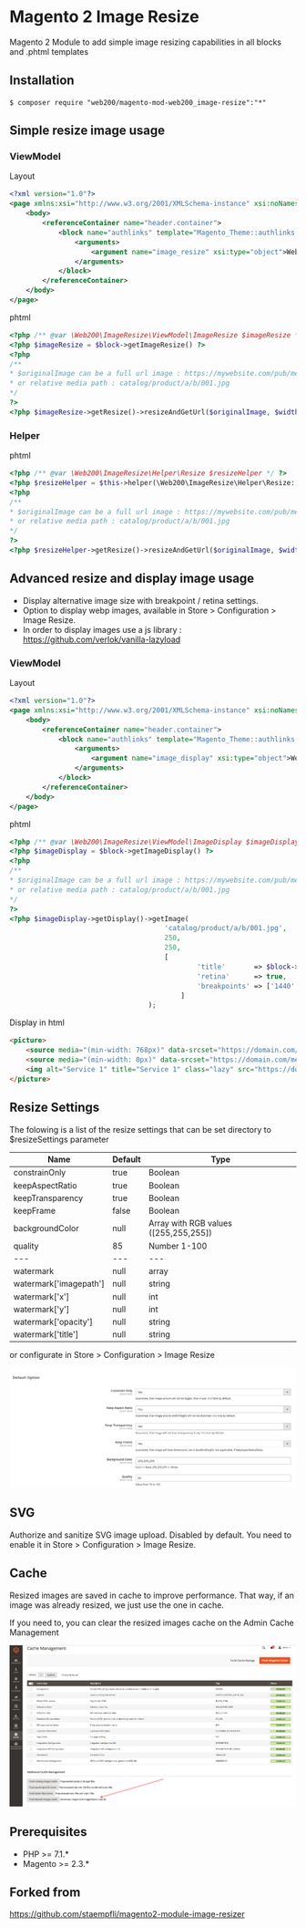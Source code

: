 # Magento 2 Image Resize

Magento 2 Module to add simple image resizing capabilities in all blocks and .phtml templates

## Installation

```
$ composer require "web200/magento-mod-web200_image-resize":"*"
```

## Simple resize image usage

### ViewModel
Layout
```xml
<?xml version="1.0"?>
<page xmlns:xsi="http://www.w3.org/2001/XMLSchema-instance" xsi:noNamespaceSchemaLocation="urn:magento:framework:View/Layout/etc/page_configuration.xsd">
    <body>
        <referenceContainer name="header.container">
            <block name="authlinks" template="Magento_Theme::authlinks.phtml">
                <arguments>
                    <argument name="image_resize" xsi:type="object">Web200\ImageResize\ViewModel\ImageResize</argument>
                </arguments>
            </block>
        </referenceContainer>
    </body>
</page>
```

phtml
```php
<?php /** @var \Web200\ImageResize\ViewModel\ImageResize $imageResize */ ?>
<?php $imageResize = $block->getImageResize() ?>
<?php 
/**
* $originalImage can be a full url image : https://mywebsite.com/pub/media/catalog/product/a/b/001.jpg
* or relative media path : catalog/product/a/b/001.jpg
*/
?>
<?php $imageResize->getResize()->resizeAndGetUrl($originalImage, $width, $height, $resizeSettings);
```

### Helper

phtml
```php
<?php /** @var \Web200\ImageResize\Helper\Resize $resizeHelper */ ?>
<?php $resizeHelper = $this->helper(\Web200\ImageResize\Helper\Resize::class) ?>
<?php 
/**
* $originalImage can be a full url image : https://mywebsite.com/pub/media/catalog/product/a/b/001.jpg
* or relative media path : catalog/product/a/b/001.jpg
*/
?>
<?php $resizeHelper->getResize()->resizeAndGetUrl($originalImage, $width, $height, $resizeSettings);
```


## Advanced resize and display image usage

* Display alternative image size with breakpoint / retina settings.
* Option to display webp images, available in Store > Configuration > Image Resize.
* In order to display images use a js library : https://github.com/verlok/vanilla-lazyload

### ViewModel
Layout
```xml
<?xml version="1.0"?>
<page xmlns:xsi="http://www.w3.org/2001/XMLSchema-instance" xsi:noNamespaceSchemaLocation="urn:magento:framework:View/Layout/etc/page_configuration.xsd">
    <body>
        <referenceContainer name="header.container">
            <block name="authlinks" template="Magento_Theme::authlinks.phtml">
                <arguments>
                    <argument name="image_display" xsi:type="object">Web200\ImageResize\ViewModel\ImageDisplay</argument>
                </arguments>
            </block>
        </referenceContainer>
    </body>
</page>
```

phtml
```php
<?php /** @var \Web200\ImageResize\ViewModel\ImageDisplay $imageDisplay */ ?>
<?php $imageDisplay = $block->getImageDisplay() ?>
<?php 
/**
* $originalImage can be a full url image : https://mywebsite.com/pub/media/catalog/product/a/b/001.jpg
* or relative media path : catalog/product/a/b/001.jpg
*/
?>
<?php $imageDisplay->getDisplay()->getImage(
                                      'catalog/product/a/b/001.jpg',
                                      250,
                                      250,
                                      [
                                              'title'       => $block->stripTags('Some Label'),
                                              'retina'      => true,
                                              'breakpoints' => ['1440' => ['325', '325'], '768' => ['250', '250'], '0' => ['150', '150']]
                                          ]
                                  );
```

Display in html
```html
<picture>
    <source media="(min-width: 768px)" data-srcset="https://domain.com/media/web200_imageresize/cache/cms/images/97x97_co_ar_tr_fr_bc_85/empty.webp 1x, https://domain.com/media/web200_imageresize/cache/cms/images/194x194_co_ar_tr_fr_bc_85/empty.webp 2x" />
    <source media="(min-width: 0px)" data-srcset="https://domain.com/media/web200_imageresize/cache/cms/images/44x44_co_ar_tr_fr_bc_85/empty.webp 1x, https://domain.com/media/web200_imageresize/cache/cms/images/88x88_co_ar_tr_fr_bc_85/empty.webp 2x" />
    <img alt="Service 1" title="Service 1" class="lazy" src="https://domain.com/media/web200_imageresize/cache/catalog/product/placeholder/default/97x97_co_ar_tr_fr_bc_85/placeholder.jpg" data-src="https://domain.com/media/web200_imageresize/cache/cms/images/97x97_co_ar_tr_fr_bc_85/empty.jpg" data-srcset="https://domain.com/media/web200_imageresize/cache/cms/images/97x97_co_ar_tr_fr_bc_85/empty.jpg 1x, https://domain.com/media/web200_imageresize/cache/cms/images/194x194_co_ar_tr_fr_bc_85/empty.webp 2x"/>
</picture>
```


## Resize Settings

The folowing is a list of the resize settings that can be set directory to $resizeSettings parameter

| Name | Default | Type |
| --- | --- | --- |
| constrainOnly | true | Boolean |
| keepAspectRatio | true | Boolean |
| keepTransparency | true | Boolean |
| keepFrame | false | Boolean |
| backgroundColor | null | Array with RGB values ([255,255,255]) |
| quality | 85 | Number 1-100 |
| --- | --- | --- |
| watermark | null | array |
| watermark['imagepath'] | null | string |
| watermark['x'] | null | int |
| watermark['y'] | null | int |
| watermark['opacity'] | null | string |
| watermark['title'] | null | string |

or configurate in Store > Configuration > Image Resize

![Default resize configuration](docs/img/configuration.png "Default resize configuration")

## SVG

Authorize and sanitize SVG image upload. Disabled by default.
You need to enable it in Store > Configuration > Image Resize.

## Cache

Resized images are saved in cache to improve performance. That way, if an image was already resized, we just use the one in cache.

If you need to, you can clear the resized images cache on the Admin Cache Management

![Admin Clear Resized Images Cache](docs/img/admin-clear-cache.png "Clear Resized Images Cache")

## Prerequisites

- PHP >= 7.1.*
- Magento >= 2.3.*

## Forked from 
https://github.com/staempfli/magento2-module-image-resizer
